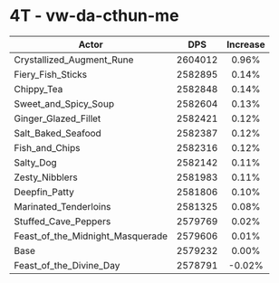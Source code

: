 # 4T - vw-da-cthun-me
| Actor | DPS | Increase |
|---|:---:|:---:|
|Crystallized_Augment_Rune|2604012|0.96%|
|Fiery_Fish_Sticks|2582895|0.14%|
|Chippy_Tea|2582848|0.14%|
|Sweet_and_Spicy_Soup|2582604|0.13%|
|Ginger_Glazed_Fillet|2582421|0.12%|
|Salt_Baked_Seafood|2582387|0.12%|
|Fish_and_Chips|2582316|0.12%|
|Salty_Dog|2582142|0.11%|
|Zesty_Nibblers|2581983|0.11%|
|Deepfin_Patty|2581806|0.10%|
|Marinated_Tenderloins|2581325|0.08%|
|Stuffed_Cave_Peppers|2579769|0.02%|
|Feast_of_the_Midnight_Masquerade|2579606|0.01%|
|Base|2579232|0.00%|
|Feast_of_the_Divine_Day|2578791|-0.02%|
